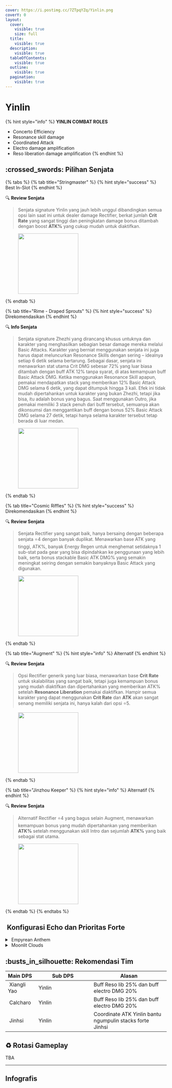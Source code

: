 ```yaml
---
cover: https://i.postimg.cc/7ZTpqYZq/Yinlin.png
coverY: 0
layout:
  cover:
    visible: true
    size: full
  title:
    visible: true
  description:
    visible: true
  tableOfContents:
    visible: true
  outline:
    visible: true
  pagination:
    visible: true
---
```


# Yinlin

{% hint style="info" %}
**YINLIN COMBAT ROLES**

* Concerto Efficiency
* Resonance skill damage
* Coordinated Attack
* Electro damage amplification
* Reso liberation damage amplification
{% endhint %}

## :crossed\_swords: Pilihan Senjata

{% tabs %}
{% tab title="Stringmaster" %}
{% hint style="success" %}
Best In-Slot
{% endhint %}

:mag: **Review Senjata**

> Senjata signature Yinlin yang jauh lebih unggul dibandingkan semua opsi lain saat ini untuk dealer damage Rectifier, berkat jumlah **Crit Rate** yang sangat tinggi dan peningkatan damage bonus ditambah dengan boost **ATK%** yang cukup mudah untuk diaktifkan.

<figure><img src="https://wuthering.wiki/img/weapon_21050016.png" alt="" width="188"><figcaption></figcaption></figure>
{% endtab %}

{% tab title="Rime - Draped Sprouts" %}
{% hint style="success" %}
Direkomendasikan
{% endhint %}

:mag: **Info Senjata**

> Senjata signature Zhezhi yang dirancang khusus untuknya dan karakter yang menghasilkan sebagian besar damage mereka melalui Basic Attacks. Karakter yang berniat menggunakan senjata ini juga harus dapat meluncurkan Resonance Skills dengan sering – idealnya setiap 6 detik selama bertarung. Sebagai dasar, senjata ini menawarkan stat utama Crit DMG sebesar 72% yang luar biasa ditambah dengan buff ATK 12% tanpa syarat, di atas kemampuan buff Basic Attack DMG. Ketika menggunakan Resonance Skill apapun, pemakai mendapatkan stack yang memberikan 12% Basic Attack DMG selama 6 detik, yang dapat ditumpuk hingga 3 kali. Efek ini tidak mudah dipertahankan untuk karakter yang bukan Zhezhi, tetapi jika bisa, itu adalah bonus yang bagus. Saat menggunakan Outro, jika pemakai memiliki 3 stack penuh dari buff tersebut, semuanya akan dikonsumsi dan menggantikan buff dengan bonus 52% Basic Attack DMG selama 27 detik, tetapi hanya selama karakter tersebut tetap berada di luar medan.

<figure><img src="https://wuthering.wiki/img/weapon_21050026.png" alt="" width="188"><figcaption></figcaption></figure>
{% endtab %}

{% tab title="Cosmic Riffles" %}
{% hint style="success" %}
Direkomendasikan
{% endhint %}

:mag: **Review Senjata**

> Senjata Rectifier yang sangat baik, hanya bersaing dengan beberapa senjata :star:4 dengan banyak duplikat. Menawarkan base ATK yang tinggi, ATK%, banyak Energy Regen untuk menghemat setidaknya 1 sub-stat pada gear yang bisa dipindahkan ke penggunaan yang lebih baik, serta bonus stackable Basic ATK DMG% yang semakin meningkat seiring dengan semakin banyaknya Basic Attack yang digunakan.

<figure><img src="https://wuthering.wiki/img/weapon_21050015.png" alt="" width="188"><figcaption></figcaption></figure>
{% endtab %}

{% tab title="Augment" %}
{% hint style="info" %}
Alternatif
{% endhint %}

:mag: **Review Senjata**

> Opsi Rectifier generik yang luar biasa, menawarkan base **Crit Rate** untuk skalabilitas yang sangat baik, tetapi juga kemampuan bonus yang mudah diaktifkan dan dipertahankan yang memberikan ATK% setelah **Resonance Liberation** pemakai diaktifkan. Hampir semua karakter yang dapat menggunakan **Crit Rate** dan **ATK** akan sangat senang memiliki senjata ini, hanya kalah dari opsi :star:5.

<figure><img src="https://wuthering.wiki/img/weapon_21050074.png" alt="" width="188"><figcaption></figcaption></figure>
{% endtab %}

{% tab title="Jinzhou Keeper" %}
{% hint style="info" %}
Alternatif
{% endhint %}

:mag: **Review Senjata**

> Alternatif Rectifier :star:4 yang bagus selain Augment, menawarkan kemampuan bonus yang mudah dipertahankan yang memberikan **ATK%** setelah menggunakan skill Intro dan sejumlah **ATK%** yang baik sebagai stat utama.

<figure><img src="https://wuthering.wiki/img/weapon_21050044.png" alt="" width="188"><figcaption></figcaption></figure>
{% endtab %}
{% endtabs %}

## <img src="https://wuthering.wiki/img/item_10.png" alt="" data-size="line"> Konfigurasi Echo dan Prioritas Forte

<details>

<summary><img src="https://wuthering.wiki/img/fettericon_13.png" alt="" data-size="line"> Empyrean Anthem</summary>

Nightmare: Tempest Mephis - (CR% / CDM%)

<img src="https://wuthering.wiki/img/monster_330000170.png" alt="" data-size="original">

**Echo Sett**

* 3 - <mark style="color:purple;">**Electro DMG**</mark> bonus%
* 3 - <mark style="color:purple;">**Electro DMG**</mark> bonus%
* 1 - ATK%
* 1 - ATK%

**Prioritas Echo Substat**

* CR% / CDM%
* ER% (120% - 135%)
* ATK%
* Reso skill%
* Flat ATK

**Prioritas Forte**

Forte > Reso Skill > Reso Lib > Intro = BA

</details>

<details>

<summary><img src="https://wuthering.wiki/img/fettericon_8.png" alt="" data-size="line"> Moonlit Clouds</summary>

Impermenance Heron - CR% / CDM%

<img src="https://wuthering.wiki/img/monster_330000030.png" alt="" data-size="original">

**Echo Sett**

* 3 - <mark style="color:purple;">**Electro DMG**</mark> bonus%
* 3 - <mark style="color:purple;">**Electro DMG**</mark> bonus%
* 1 - ATK%
* 1 - ATK%

**Prioritas Echo Substat**

* CR% / CDM%
* ER% (120% - 135%)
* ATK%
* Reso skill%
* Flat ATK

**Prioritas Forte**

Forte > Reso Skill > Reso Lib > Intro = BA

</details>

## :busts\_in\_silhouette: Rekomendasi Tim

<table><thead><tr><th>Main DPS</th><th width="160.8193359375">Sub DPS</th><th>Alasan</th></tr></thead><tbody><tr><td><img src="https://i.postimg.cc/N0tYVr73/Xiangli-yao-Icon.png" alt="" data-size="line"><img src="https://wuthering.wiki/img/fettericon_3.png" alt="" data-size="line"><img src="https://wuthering.wiki/img/fettericon_9.png" alt="" data-size="line"> Xiangli Yao</td><td><img src="https://i.postimg.cc/7PtH6hwz/Yinlin-Icon.png" alt="" data-size="line"><img src="https://wuthering.wiki/img/fettericon_13.png" alt="" data-size="line"><img src="https://wuthering.wiki/img/fettericon_8.png" alt="" data-size="line"> Yinlin</td><td>Buff Reso lib 25% dan buff electro DMG 20%</td></tr><tr><td><img src="https://i.postimg.cc/3JP3XqyJ/Calcharo-Icon.png" alt="" data-size="line"><img src="https://wuthering.wiki/img/fettericon_3.png" alt="" data-size="line"><img src="https://wuthering.wiki/img/fettericon_9.png" alt="" data-size="line"> Calcharo</td><td><img src="https://i.postimg.cc/7PtH6hwz/Yinlin-Icon.png" alt="" data-size="line"><img src="https://wuthering.wiki/img/fettericon_13.png" alt="" data-size="line"><img src="https://wuthering.wiki/img/fettericon_8.png" alt="" data-size="line"> Yinlin</td><td>Buff Reso lib 25% dan buff electro DMG 20%</td></tr><tr><td><img src="https://i.postimg.cc/3xmYnZpj/Jinhsi-Icon.png" alt="" data-size="line"><img src="https://wuthering.wiki/img/fettericon_5.png" alt="" data-size="line"> Jinhsi</td><td><img src="https://i.postimg.cc/7PtH6hwz/Yinlin-Icon.png" alt="" data-size="line"><img src="https://wuthering.wiki/img/fettericon_13.png" alt="" data-size="line"><img src="https://wuthering.wiki/img/fettericon_8.png" alt="" data-size="line"> Yinlin</td><td>Coordinate ATK Yinlin bantu ngumpulin stacks forte Jinhsi</td></tr></tbody></table>

## :recycle: Rotasi Gameplay

TBA

***

## Infografis

<figure><img src="https://i.postimg.cc/TwhsHRF8/Yinlin.png" alt=""><figcaption></figcaption></figure>
